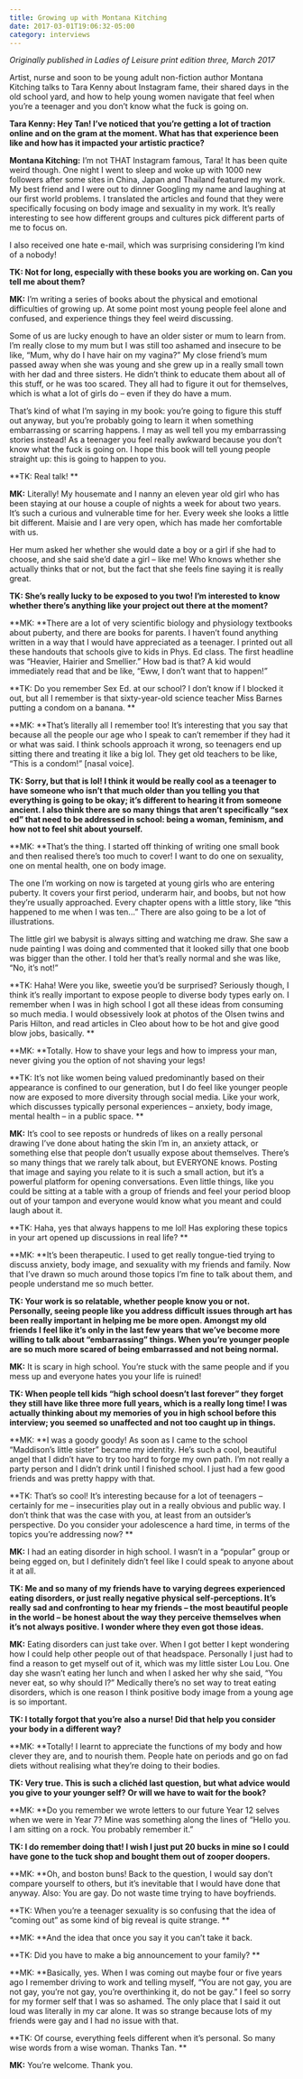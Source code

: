 ```yaml
---
title: Growing up with Montana Kitching
date: 2017-03-01T19:06:32-05:00
category: interviews
---
```

_Originally published in Ladies of Leisure print edition three, March 2017_

Artist, nurse and soon to be young adult non-fiction author Montana Kitching talks to Tara Kenny about Instagram fame, their shared days in the old school yard, and how to help young women navigate that feel when you’re a teenager and you don’t know what the fuck is going on. 

**Tara Kenny: Hey Tan! I’ve noticed that you’re getting a lot of traction online and on the gram at the moment. What has that experience been like and how has it impacted your artistic practice?**

**Montana Kitching:** I’m not THAT Instagram famous, Tara! It has been quite weird though. One night I went to sleep and woke up with 1000 new followers after some sites in China, Japan and Thailand featured my work. My best friend and I were out to dinner Googling my name and laughing at our first world problems. I translated the articles and found that they were specifically focusing on body image and sexuality in my work. It’s really interesting to see how different groups and cultures pick different parts of me to focus on. 

I also received one hate e-mail, which was surprising considering I’m kind of a nobody!

**TK: Not for long, especially with these books you are working on. Can you tell me about them?**

**MK:** I’m writing a series of books about the physical and emotional difficulties of growing up. At some point most young people feel alone and confused, and experience things they feel weird discussing. 

Some of us are lucky enough to have an older sister or mum to learn from. I’m really close to my mum but I was still too ashamed and insecure to be like, “Mum, why do I have hair on my vagina?” My close friend’s mum passed away when she was young and she grew up in a really small town with her dad and three sisters. He didn’t think to educate them about all of this stuff, or he was too scared. They all had to figure it out for themselves, which is what a lot of girls do – even if they do have a mum. 

That’s kind of what I’m saying in my book: you’re going to figure this stuff out anyway, but you’re probably going to learn it when something embarrassing or scarring happens. I may as well tell you my embarrassing stories instead! As a teenager you feel really awkward because you don’t know what the fuck is going on. I hope this book will tell young people straight up: this is going to happen to you.

**TK: Real talk! **

**MK:** Literally! My housemate and I nanny an eleven year old girl who has been staying at our house a couple of nights a week for about two years. It’s such a curious and vulnerable time for her. Every week she looks a little bit different. Maisie and I are very open, which has made her comfortable with us. 

Her mum asked her whether she would date a boy or a girl if she had to choose, and she said she’d date a girl – like me! Who knows whether she actually thinks that or not, but the fact that she feels fine saying it is really great. 

**TK: She’s really lucky to be exposed to you two! I’m interested to know whether there’s anything like your project out there at the moment?**

**MK: **There are a lot of very scientific biology and physiology textbooks about puberty, and there are books for parents. I haven’t found anything written in a way that I would have appreciated as a teenager. I printed out all these handouts that schools give to kids in Phys. Ed class. The first headline was “Heavier, Hairier and Smellier.” How bad is that? A kid would immediately read that and be like, “Eww, I don’t want that to happen!”

**TK: Do you remember Sex Ed. at our school? I don’t know if I blocked it out, but all I remember is that sixty-year-old science teacher Miss Barnes putting a condom on a banana. **

**MK: **That’s literally all I remember too! It’s interesting that you say that because all the people our age who I speak to can’t remember if they had it or what was said. I think schools approach it wrong, so teenagers end up sitting there and treating it like a big lol. They get old teachers to be like, “This is a condom!” \[nasal voice].

**TK: Sorry, but that is lol! I think it would be really cool as a teenager to have someone who isn’t that much older than you telling you that everything is going to be okay; it’s different to hearing it from someone ancient. I also think there are so many things that aren’t specifically “sex ed” that need to be addressed in school: being a woman, feminism, and how not to feel shit about yourself.**

**MK: **That’s the thing. I started off thinking of writing one small book and then realised there’s too much to cover! I want to do one on sexuality, one on mental health, one on body image. 

The one I’m working on now is targeted at young girls who are entering puberty. It covers your first period, underarm hair, and boobs, but not how they’re usually approached. Every chapter opens with a little story, like “this happened to me when I was ten...” There are also going to be a lot of illustrations. 

The little girl we babysit is always sitting and watching me draw. She saw a nude painting I was doing and commented that it looked silly that one boob was bigger than the other. I told her that’s really normal and she was like, “No, it’s not!”

**TK: Haha! Were you like, sweetie you’d be surprised? Seriously though, I think it’s really important to expose people to diverse body types early on. I remember when I was in high school I got all these ideas from consuming so much media. I would obsessively look at photos of the Olsen twins and Paris Hilton, and read articles in Cleo about how to be hot and give good blow jobs, basically. **

**MK: **Totally. How to shave your legs and how to impress your man, never giving you the option of not shaving your legs! 

**TK: It’s not like women being valued predominantly based on their appearance is confined to our generation, but I do feel like younger people now are exposed to more diversity through social media. Like your work, which discusses typically personal experiences – anxiety, body image, mental health – in a public space. **

**MK:** It’s cool to see reposts or hundreds of likes on a really personal drawing I’ve done about hating the skin I’m in, an anxiety attack, or something else that people don’t usually expose about themselves. There’s so many things that we rarely talk about, but EVERYONE knows. Posting that image and saying you relate to it is such a small action, but it’s a powerful platform for opening conversations. Even little things, like you could be sitting at a table with a group of friends and feel your period bloop out of your tampon and everyone would know what you meant and could laugh about it. 

**TK: Haha, yes that always happens to me lol! Has exploring these topics in your art opened up discussions in real life? **

**MK: **It’s been therapeutic. I used to get really tongue-tied trying to discuss anxiety, body image, and sexuality with my friends and family. Now that I’ve drawn so much around those topics I’m fine to talk about them, and people understand me so much better. 

**TK: Your work is so relatable, whether people know you or not. Personally, seeing people like you address difficult issues through art has been really important in helping me be more open. Amongst my old friends I feel like it’s only in the last few years that we’ve become more willing to talk about “embarrassing” things. When you’re younger people are so much more scared of being embarrassed and not being normal.**

**MK:** It is scary in high school. You’re stuck with the same people and if you mess up and everyone hates you your life is ruined! 

**TK: When people tell kids “high school doesn’t last forever” they forget they still have like three more full years, which is a really long time! I was actually thinking about my memories of you in high school before this interview; you seemed so unaffected and not too caught up in things.**

**MK: **I was a goody goody! As soon as I came to the school “Maddison’s little sister” became my identity. He’s such a cool, beautiful angel that I didn’t have to try too hard to forge my own path. I’m not really a party person and I didn’t drink until I finished school. I just had a few good friends and was pretty happy with that.

**TK: That’s so cool! It’s interesting because for a lot of teenagers – certainly for me – insecurities play out in a really obvious and public way. I don’t think that was the case with you, at least from an outsider’s perspective. Do you consider your adolescence a hard time, in terms of the topics you’re addressing now? **

**MK:** I had an eating disorder in high school. I wasn’t in a “popular” group or being egged on, but I definitely didn’t feel like I could speak to anyone about it at all.

**TK: Me and so many of my friends have to varying degrees experienced eating disorders, or just really negative physical self-perceptions. It’s really sad and confronting to hear my friends – the most beautiful people in the world – be honest about the way they perceive themselves when it’s not always positive. I wonder where they even got those ideas.**

**MK:** Eating disorders can just take over. When I got better I kept wondering how I could help other people out of that headspace. Personally I just had to find a reason to get myself out of it, which was my little sister Lou Lou. One day she wasn’t eating her lunch and when I asked her why she said, “You never eat, so why should I?” Medically there’s no set way to treat eating disorders, which is one reason I think positive body image from a young age is so important. 

**TK: I totally forgot that you’re also a nurse! Did that help you consider your body in a different way?**

**MK: **Totally! I learnt to appreciate the functions of my body and how clever they are, and to nourish them. People hate on periods and go on fad diets without realising what they’re doing to their bodies.

**TK: Very true. This is such a clichéd last question, but what advice would you give to your younger self? Or will we have to wait for the book?**

**MK: **Do you remember we wrote letters to our future Year 12 selves when we were in Year 7? Mine was something along the lines of “Hello you. I am sitting on a rock. You probably remember it.”

**TK: I do remember doing that! I wish I just put 20 bucks in mine so I could have gone to the tuck shop and bought them out of zooper doopers.**

**MK: **Oh, and boston buns! Back to the question, I would say don’t compare yourself to others, but it’s inevitable that I would have done that anyway. Also: You are gay. Do not waste time trying to have boyfriends.

**TK: When you’re a teenager sexuality is so confusing that the idea of “coming out” as some kind of big reveal is quite strange.  **

**MK: **And the idea that once you say it you can’t take it back. 

**TK: Did you have to make a big announcement to your family?  **

**MK: **Basically, yes. When I was coming out maybe four or five years ago I remember driving to work and telling myself, “You are not gay, you are not gay, you’re not gay, you’re overthinking it, do not be gay.” I feel so sorry for my former self that I was so ashamed. The only place that I said it out loud was literally in my car alone. It was so strange because lots of my friends were gay and I had no issue with that. 

**TK: Of course, everything feels different when it’s personal.  So many wise words from a wise woman. Thanks Tan. **

**MK:** You’re welcome. Thank you.
